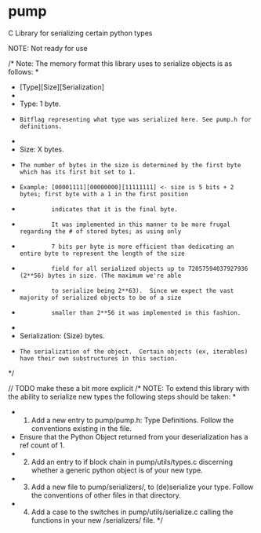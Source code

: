 # pump
C Library for serializing certain python types

NOTE: Not ready for use



/* Note: The memory format this library uses to serialize objects is as follows:
 *
 * [Type][Size][Serialization]
 *
 * Type: 1 byte.
 *     Bitflag representing what type was serialized here. See pump.h for definitions.
 *
 * Size: X bytes.
 *     The number of bytes in the size is determined by the first byte which has its first bit set to 1.
 *     Example: [00001111][00000000][11111111] <- size is 5 bits + 2 bytes; first byte with a 1 in the first position
 *              indicates that it is the final byte.
 *              It was implemented in this manner to be more frugal regarding the # of stored bytes; as using only
 *              7 bits per byte is more efficient than dedicating an entire byte to represent the length of the size
 *              field for all serialized objects up to 72057594037927936 (2**56) bytes in size. (The maximum we're able
 *              to serialize being 2**63).  Since we expect the vast majority of serialized objects to be of a size
 *              smaller than 2**56 it was implemented in this fashion.
 *
 * Serialization: {Size} bytes.
 *     The serialization of the object.  Certain objects (ex, iterables) have their own substructures in this section.
 */


// TODO make these a bit more explicit
/* NOTE: To extend this library with the ability to serialize new types the following steps should be taken:
 *
 * 1. Add a new entry to pump/pump.h: Type Definitions.  Follow the conventions existing in the file.
 *    Ensure that the Python Object returned from your deserialization has a ref count of 1.
 * 2. Add an entry to if block chain in pump/utils/types.c discerning whether a generic python object is of your new type.
 * 3. Add a new file to pump/serializers/, to (de)serialize your type.  Follow the conventions of other files in that directory.
 * 4. Add a case to the switches in pump/utils/serialize.c calling the functions in your new /serializers/ file.
 */

